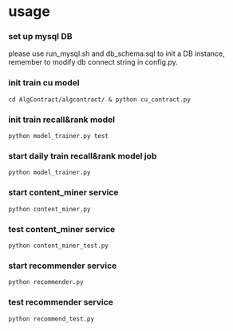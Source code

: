 # usage
### set up mysql DB
please use run_mysql.sh and db_schema.sql to init a DB instance, remember to modify db connect string in config.py.
### init train cu model
```shell
cd AlgContract/algcontract/ & python cu_contract.py
```
### init train recall&rank model
```shell
python model_trainer.py test
```
### start daily train recall&rank model job
```shell
python model_trainer.py
```
### start content_miner service
```shell
python content_miner.py
```
### test content_miner service
```shell
python content_miner_test.py
```
### start recommender service
```shell
python recommender.py
```
### test recommender service
```shell
python recommend_test.py
```

